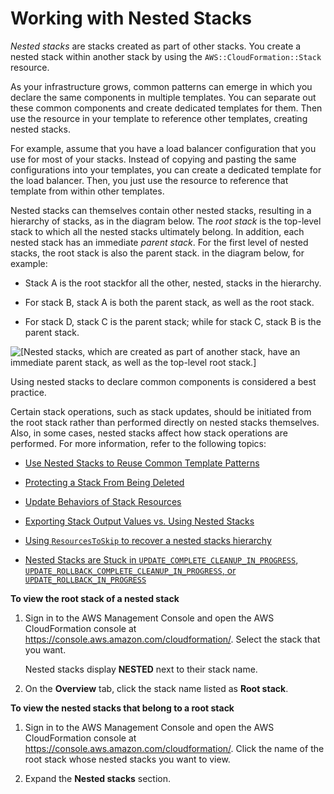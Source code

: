 # Working with Nested Stacks<a name="using-cfn-nested-stacks"></a>

*Nested stacks* are stacks created as part of other stacks\. You create a nested stack within another stack by using the `AWS::CloudFormation::Stack` resource\.

As your infrastructure grows, common patterns can emerge in which you declare the same components in multiple templates\. You can separate out these common components and create dedicated templates for them\. Then use the resource in your template to reference other templates, creating nested stacks\.

For example, assume that you have a load balancer configuration that you use for most of your stacks\. Instead of copying and pasting the same configurations into your templates, you can create a dedicated template for the load balancer\. Then, you just use the resource to reference that template from within other templates\.

Nested stacks can themselves contain other nested stacks, resulting in a hierarchy of stacks, as in the diagram below\. The *root stack* is the top\-level stack to which all the nested stacks ultimately belong\. In addition, each nested stack has an immediate *parent stack*\. For the first level of nested stacks, the root stack is also the parent stack\. in the diagram below, for example:

+ Stack A is the root stackfor all the other, nested, stacks in the hierarchy\.

+ For stack B, stack A is both the parent stack, as well as the root stack\.

+ For stack D, stack C is the parent stack; while for stack C, stack B is the parent stack\.

![\[Nested stacks, which are created as part of another stack, have an immediate
                parent stack, as well as the top-level root stack.\]](http://docs.aws.amazon.com/AWSCloudFormation/latest/UserGuide/images/cfn-console-nested-stacks.png)

Using nested stacks to declare common components is considered a best practice\. 

Certain stack operations, such as stack updates, should be initiated from the root stack rather than performed directly on nested stacks themselves\. Also, in some cases, nested stacks affect how stack operations are performed\. For more information, refer to the following topics: 

+ [Use Nested Stacks to Reuse Common Template Patterns](best-practices.md#nested)

+ [Protecting a Stack From Being Deleted](using-cfn-protect-stacks.md)

+ [Update Behaviors of Stack Resources](using-cfn-updating-stacks-update-behaviors.md)

+ [Exporting Stack Output Values vs\. Using Nested Stacks](using-cfn-stack-exports.md#output-vs-nested)

+ [Using `ResourcesToSkip` to recover a nested stacks hierarchy](using-cfn-updating-stacks-continueupdaterollback.md#nested-stacks)

+ [Nested Stacks are Stuck in `UPDATE_COMPLETE_CLEANUP_IN_PROGRESS`, `UPDATE_ROLLBACK_COMPLETE_CLEANUP_IN_PROGRESS`, or `UPDATE_ROLLBACK_IN_PROGRESS`](troubleshooting.md#troubleshooting-errors-nested-stacks-are-stuck)

**To view the root stack of a nested stack**

1. Sign in to the AWS Management Console and open the AWS CloudFormation console at [https://console\.aws\.amazon\.com/cloudformation/](https://console.aws.amazon.com/cloudformation/)\. Select the stack that you want\.

   Nested stacks display **NESTED** next to their stack name\.

1. On the **Overview** tab, click the stack name listed as **Root stack**\.

**To view the nested stacks that belong to a root stack**

1. Sign in to the AWS Management Console and open the AWS CloudFormation console at [https://console\.aws\.amazon\.com/cloudformation/](https://console.aws.amazon.com/cloudformation/)\. Click the name of the root stack whose nested stacks you want to view\.

1. Expand the **Nested stacks** section\.